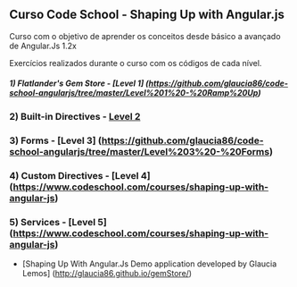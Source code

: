 ## Curso Code School - Shaping Up with Angular.js 

Curso com o objetivo de aprender os conceitos desde básico a avançado de Angular.Js 1.2x

Exercícios realizados durante o curso com os códigos de cada nível.
 
##### 1) Flatlander's Gem Store - [Level 1] (https://github.com/glaucia86/code-school-angularjs/tree/master/Level%201%20-%20Ramp%20Up)
### 2) Built-in Directives - [Level 2](https://github.com/glaucia86/code-school-angularjs/tree/master/Level%202%20-%20Built%20in%20Directives)
### 3) Forms - [Level 3] (https://github.com/glaucia86/code-school-angularjs/tree/master/Level%203%20-%20Forms)
### 4) Custom Directives - [Level 4] (https://www.codeschool.com/courses/shaping-up-with-angular-js)
### 5) Services - [Level 5] (https://www.codeschool.com/courses/shaping-up-with-angular-js)

- [Shaping Up With Angular.Js Demo application developed by Glaucia Lemos] (http://glaucia86.github.io/gemStore/)



